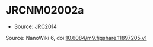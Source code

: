 <a name="material" />

# JRCNM02002a
<script type="application/ld+json">
  {
    "@context": "https://schema.org/",
    "@type": "ChemicalSubstance",
    "@id": "https://egonw.github.io/nanowiki/nanowiki384.html#material",
    "http://purl.org/dc/terms/conformsTo":
      {
        "@type": "CreativeWork",
        "@id": "https://bioschemas.org/profiles/ChemicalSubstance/0.4-RELEASE/"
      },
    "identfier": "384",
    "name": "JRCNM02002a",
    "url": "https://egonw.github.io/nanowiki/nanowiki384.html#material",
    "sameAs": "http://127.0.0.1/mediawiki/index.php/Special:URIResolver/JRCNM02002a"
  }
</script>


* Source: [JRC2014](JRC2014.md)


Source: NanoWiki 6, doi:[10.6084/m9.figshare.11897205.v1](https://doi.org/10.6084/m9.figshare.11897205.v1)
